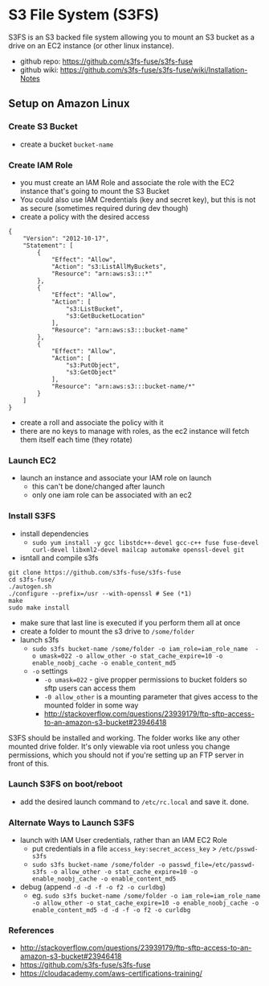 S3 File System (S3FS)
=====================
S3FS is an S3 backed file system allowing you to mount an S3 bucket as a drive on an EC2 instance (or other linux instance).
- github repo: https://github.com/s3fs-fuse/s3fs-fuse
- github wiki: https://github.com/s3fs-fuse/s3fs-fuse/wiki/Installation-Notes

Setup on Amazon Linux
---------------------

### Create S3 Bucket
- create a bucket `bucket-name`

### Create IAM Role
- you must create an IAM Role and associate the role with the EC2 instance that's going to mount the S3 Bucket
- You could also use IAM Credentials (key and secret key), but this is not as secure (sometimes required during dev though)
- create a policy with the desired access

```
{
    "Version": "2012-10-17",
    "Statement": [
        {
            "Effect": "Allow",
            "Action": "s3:ListAllMyBuckets",
            "Resource": "arn:aws:s3:::*"
        },
        {
            "Effect": "Allow",
            "Action": [
                "s3:ListBucket",
                "s3:GetBucketLocation"
            ],
            "Resource": "arn:aws:s3:::bucket-name"
        },
        {
            "Effect": "Allow",
            "Action": [
                "s3:PutObject",
                "s3:GetObject"
            ],
            "Resource": "arn:aws:s3:::bucket-name/*"
        }
    ]
}
```

- create a roll and associate the policy with it
- there are no keys to manage with roles, as the ec2 instance will fetch them itself each time (they rotate)

### Launch EC2
- launch an instance and associate your IAM role on launch
  - this can't be done/changed after launch
  - only one iam role can be associated with an ec2

### Install S3FS
- install dependencies
  - `sudo yum install -y gcc libstdc++-devel gcc-c++ fuse fuse-devel curl-devel libxml2-devel mailcap automake openssl-devel git`
- isntall and compile s3fs

```
git clone https://github.com/s3fs-fuse/s3fs-fuse
cd s3fs-fuse/
./autogen.sh
./configure --prefix=/usr --with-openssl # See (*1)
make
sudo make install
```

- make sure that last line is executed if you perform them all at once
- create a folder to mount the s3 drive to `/some/folder`
- launch s3fs
  - `sudo s3fs bucket-name /some/folder -o iam_role=iam_role_name  -o umask=022 -o allow_other -o stat_cache_expire=10 -o enable_noobj_cache -o enable_content_md5`
  - `-o` settings
    -  `-o umask=022` - give propper permissions to bucket folders so sftp users can access them
    - `-0 allow_other` is a mounting parameter that gives access to the mounted folder in some way
    - http://stackoverflow.com/questions/23939179/ftp-sftp-access-to-an-amazon-s3-bucket#23946418

S3FS should be installed and working. The folder works like any other mounted drive folder. It's only viewable via root unless you change permissions, which you should not if you're setting up an FTP server in front of this.

### Launch S3FS on boot/reboot
- add the desired launch command to `/etc/rc.local` and save it. done.

### Alternate Ways to Launch S3FS
- launch with IAM User credentials, rather than an IAM EC2 Role
    - put credentials in a file `access_key:secret_access_key` > `/etc/psswd-s3fs`
    - `sudo s3fs bucket-name /some/folder -o passwd_file=/etc/passwd-s3fs -o allow_other -o stat_cache_expire=10 -o enable_noobj_cache -o enable_content_md5`
- debug (append `-d -d -f -o f2 -o curldbg`)
    - eg. `sudo s3fs bucket-name /some/folder -o iam_role=iam_role_name -o allow_other -o stat_cache_expire=10 -o enable_noobj_cache -o enable_content_md5 -d -d -f -o f2 -o curldbg`

### References
- http://stackoverflow.com/questions/23939179/ftp-sftp-access-to-an-amazon-s3-bucket#23946418
- https://github.com/s3fs-fuse/s3fs-fuse
- https://cloudacademy.com/aws-certifications-training/
